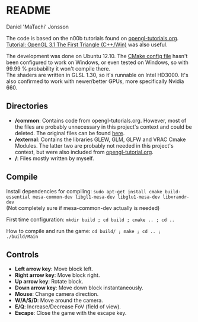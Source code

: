 README
======

Daniel 'MaTachi' Jonsson

The code is based on the n00b tutorials found on
[opengl-tutorials.org](http://www.opengl-tutorial.org/). [Tutorial: OpenGL 3.1
The First Triangle
(C++/Win)](http://www.opengl.org/wiki/Tutorial:_OpenGL_3.1_The_First_Triangle_%28C%2B%2B/Win%29)
was also useful.

The development was done on Ubuntu 12.10. The [CMake config
file](CMakeLists.txt) hasn't been configured to work on Windows, or even tested
on Windows, so with 99.99 % probability it won't compile there.  
The shaders are written in GLSL 1.30, so it's runnable on Intel HD3000. It's
also confirmed to work with newer/better GPUs, more specifically Nvidia 660.

## Directories

* **/common**: Contains code from opengl-tutorials.org. However, most of the
  files are probably unnecessary in this project's context and could be
deleted. The original files can be found
[here](http://code.google.com/p/opengl-tutorial-org/source/browse/#hg%2Fcommon).
* **/external**: Contains the libraries GLEW, GLM, GLFW and VRAC
  Cmake Modules. The latter two are probably not needed in this project's
context, but were also included from
[opengl-tutorial.org](http://code.google.com/p/opengl-tutorial-org/source/browse/external).
* **/**: Files mostly written by myself.

## Compile

Install dependencies for compiling: `sudo apt-get install cmake build-essential
mesa-common-dev libgl1-mesa-dev libglu1-mesa-dev libxrandr-dev`  
(Not completely sure if mesa-common-dev actually is needed)

First time configuration: `mkdir build ; cd build ; cmake .. ; cd ..`

How to compile and run the game: `cd build/ ; make ; cd .. ; ./build/Main`

## Controls

* **Left arrow key**: Move block left.
* **Right arrow key**: Move block right.
* **Up arrow key**: Rotate block.
* **Down arrow key**: Move down block instantaneously.
* **Mouse**: Change camera direction.
* **W/A/S/D**: Move around the camera.
* **E/Q**: Increase/Decrease FoV (field of view).
* **Escape**: Close the game with the escape key.
